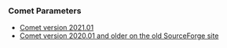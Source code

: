 ### Comet Parameters

- [Comet version 2021.01](./parameters/parameters_202101)
- [Comet version 2020.01 and older on the old SourceForge site](http://comet-ms.sourceforge.net/parameters/)
